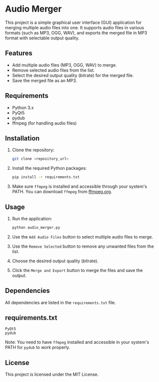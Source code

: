 # Audio Merger

This project is a simple graphical user interface (GUI) application for merging multiple audio files into one. It
supports audio files in various formats (such as MP3, OGG, WAV), and exports the merged file in MP3 format with
selectable output quality.

## Features

- Add multiple audio files (MP3, OGG, WAV) to merge.
- Remove selected audio files from the list.
- Select the desired output quality (bitrate) for the merged file.
- Save the merged file as an MP3.

## Requirements

- Python 3.x
- PyQt5
- pydub
- ffmpeg (for handling audio files)

## Installation

1. Clone the repository:

   ```sh
   git clone <repository_url>
   ```

2. Install the required Python packages:

   ```sh
   pip install -r requirements.txt
   ```

3. Make sure `ffmpeg` is installed and accessible through your system's PATH. You can download `ffmpeg`
   from [ffmpeg.org](https://ffmpeg.org/download.html).

## Usage

1. Run the application:

   ```sh
   python audio_merger.py
   ```

2. Use the `Add Audio Files` button to select multiple audio files to merge.
3. Use the `Remove Selected` button to remove any unwanted files from the list.
4. Choose the desired output quality (bitrate).
5. Click the `Merge and Export` button to merge the files and save the output.

## Dependencies

All dependencies are listed in the `requirements.txt` file.

## requirements.txt

```
PyQt5
pydub
```

Note: You need to have `ffmpeg` installed and accessible in your system's PATH for `pydub` to work properly.

## License

This project is licensed under the MIT License.
